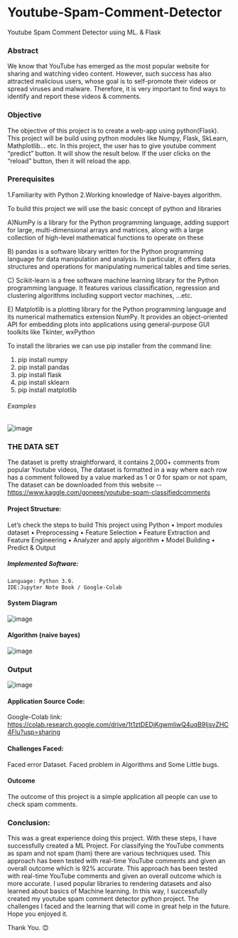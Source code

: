 # Youtube-Spam-Comment-Detector
Youtube Spam Comment Detector using ML. &amp; Flask


### Abstract
We know that YouTube has emerged as the most popular website for sharing and watching 
video content. However, such success has also attracted malicious users, whose goal is to self-promote their videos or spread viruses and malware. Therefore, it is very important to find ways to identify and report these videos & comments.
### Objective
The objective of this project is to create a web-app using python(Flask). This project will be build 
using python modules like Numpy, Flask, SkLearn, Mathplotlib... etc.
In this project, the user has to give youtube comment “predict” button. It will show the result 
below. If the user clicks on the “reload” button, then it will reload the app.
### Prerequisites
 1.Familiarity with Python
 2.Working knowledge of Naive-bayes algorithm.


To build this project we will use the basic concept of python and libraries

A)NumPy is a library for the Python programming language, adding support for large, multi-dimensional arrays and matrices, along with a large collection of high-level mathematical 
functions to operate on these

B) pandas is a software library written for the Python programming language for data manipulation and analysis. In particular, it offers data structures and operations for 
manipulating numerical tables and time series.

C) Scikit-learn is a free software machine learning library for the Python programming language. 
It features various classification, regression and clustering algorithms including support vector 
machines, ...etc.

E) Matplotlib is a plotting library for the Python programming language and its numerical 
mathematics extension NumPy. It provides an object-oriented API for embedding plots into 
applications using general-purpose GUI toolkits like Tkinter, wxPython


To install the libraries we can use pip installer from the command line:
  1) pip install numpy
  2) pip install pandas
  3) pip install flask
  4) pip install sklearn
  5) pip install matplotlib
  
###### Examples
![image](https://user-images.githubusercontent.com/60839928/129749027-c5b332d8-b873-42e4-b2db-bd2da7ddc24f.png)

### THE DATA SET
The dataset is pretty straightforward, it contains 2,000+ comments from popular Youtube videos, The dataset is formatted in a way where each row has a comment followed by a value marked as 1 or 0 for spam or not spam,
The dataset can be downloaded from this website --
https://www.kaggle.com/goneee/youtube-spam-classifiedcomments

#### Project Structure:
Let’s check the steps to build This project using Python
•	Import modules dataset
•	Preprocessing
•	Feature Selection
•	Feature Extraction and Feature Engineering
•	Analyzer and apply algorithm
•	Model Building
•	Predict & Output
##### Implemented Software: 
	Language: Python 3.9.
	IDE:Jupyter Note Book / Google-Colab
	
#### System Diagram

![image](https://user-images.githubusercontent.com/60839928/129749793-5ed8260e-0962-405f-a013-e779e95b5d7b.png)

#### Algorithm (naive bayes)

![image](https://user-images.githubusercontent.com/60839928/129827928-799c790d-c78a-42ee-bbcf-7db882a2a4ef.png)


### Output
![image](https://user-images.githubusercontent.com/60839928/162562207-fd2db8ba-dea0-4825-9683-3b030a3843e7.png)


#### Application Source Code: 

Google-Colab link: 
https://colab.research.google.com/drive/1t1ztDEDjKgwmIiwQ4uqB9IjsvZHC4Flu?usp=sharing

#### Challenges Faced:
Faced error Dataset. Faced problem in Algorithms and Some Little bugs.

#### Outcome
The outcome of this project is a simple application all people can use to check spam comments.

### Conclusion:
This was a great experience doing this project. With these steps, I have successfully created a ML Project. For classifying the YouTube comments as spam and not spam (ham) there are various techniques used. This approach has been tested with real-time YouTube comments and given an overall outcome which is 92% accurate. This approach has been tested with real-time YouTube comments and given an overall outcome which is more accurate. I used popular libraries to rendering datasets and also learned about basics of Machine learning. In this way, I successfully created my youtube spam comment detector python project. The challenges I faced and the learning that will come in great help in the future. Hope you enjoyed it.

Thank You. 😊

